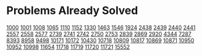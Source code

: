 # Problems Already Solved
[1000](https://www.acmicpc.net/problem/1000) [1001](https://www.acmicpc.net/problem/1001) [1008](https://www.acmicpc.net/problem/1008) [1065](https://www.acmicpc.net/problem/1065) [1110](https://www.acmicpc.net/problem/1110) [1152](https://www.acmicpc.net/problem/1152) [1330](https://www.acmicpc.net/problem/1330) [1463](https://www.acmicpc.net/problem/1463) [1546](https://www.acmicpc.net/problem/1546) [1924](https://www.acmicpc.net/problem/1924) [2438](https://www.acmicpc.net/problem/2438) [2439](https://www.acmicpc.net/problem/2439) [2440](https://www.acmicpc.net/problem/2440) [2441](https://www.acmicpc.net/problem/2441) [2557](https://www.acmicpc.net/problem/2557) [2558](https://www.acmicpc.net/problem/2558) [2577](https://www.acmicpc.net/problem/2577) [2739](https://www.acmicpc.net/problem/2739) [2741](https://www.acmicpc.net/problem/2741) [2742](https://www.acmicpc.net/problem/2742) [2750](https://www.acmicpc.net/problem/2750) [2753](https://www.acmicpc.net/problem/2753) [2839](https://www.acmicpc.net/problem/2839) [2869](https://www.acmicpc.net/problem/2869) [2920](https://www.acmicpc.net/problem/2920) [4344](https://www.acmicpc.net/problem/4344) [7287](https://www.acmicpc.net/problem/7287) [8393](https://www.acmicpc.net/problem/8393) [8958](https://www.acmicpc.net/problem/8958) [9498](https://www.acmicpc.net/problem/9498) [10171](https://www.acmicpc.net/problem/10171) [10172](https://www.acmicpc.net/problem/10172) [10430](https://www.acmicpc.net/problem/10430) [10718](https://www.acmicpc.net/problem/10718) [10809](https://www.acmicpc.net/problem/10809) [10817](https://www.acmicpc.net/problem/10817) [10869](https://www.acmicpc.net/problem/10869) [10871](https://www.acmicpc.net/problem/10871) [10950](https://www.acmicpc.net/problem/10950) [10952](https://www.acmicpc.net/problem/10952) [10998](https://www.acmicpc.net/problem/10998) [11654](https://www.acmicpc.net/problem/11654) [11718](https://www.acmicpc.net/problem/11718) [11719](https://www.acmicpc.net/problem/11719) [11720](https://www.acmicpc.net/problem/11720) [11721](https://www.acmicpc.net/problem/11721) [15552](https://www.acmicpc.net/problem/15552)